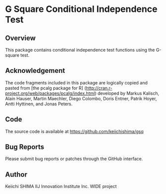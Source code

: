 # G Square Conditional Independence Test

## Overview

This package contains conditional independence test functions using
the G-square test.

## Acknowledgement

The code fragments included in this package are logically copied and
pasted from [the pcalg package for R]
(http://cran.r-project.org/web/packages/pcalg/index.html) developed by
Markus Kalisch, Alain Hauser, Martin Maechler, Diego Colombo, Doris
Entner, Patrik Hoyer, Antti Hyttinen, and Jonas Peters.

## Code

The source code is available at https://github.com/keiichishima/gsq

## Bug Reports

Please submit bug reports or patches through the GitHub interface.

## Author

Keiichi SHIMA
IIJ Innovation Institute Inc.
WIDE project
